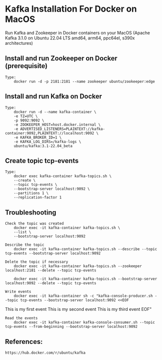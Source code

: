 # Kafka Installation For Docker on MacOS

Run Kafka and Zookeeper in Docker containers on your MacOS 
(Apache Kafka 3.1.0 on Ubuntu 22.04 LTS	amd64, arm64, ppc64el, s390x architectures)

## Install and run Zookeeper on Docker (prerequisite)
    Type:
        docker run -d -p 2181:2181 --name zookeeper ubuntu/zookeeper:edge

## Install and run Kafka on Docker

    Type:
        docker run -d --name kafka-container \
        -e TZ=UTC \
        -p 9092:9092 \
        -e ZOOKEEPER_HOST=host.docker.internal \
        -e ADVERTISED_LISTENERS=PLAINTEXT://kafka-container:9092,PLAINTEXT://localhost:9092 \
        -e KAFKA_BROKER_ID=1 \
        -e KAFKA_LOG_DIRS=/kafka-logs \
        ubuntu/kafka:3.1-22.04_beta

## Create topic tcp-events
    Type:
        docker exec kafka-container kafka-topics.sh \
        --create \
        --topic tcp-events \
        --bootstrap-server localhost:9092 \
        --partitions 1 \
        --replication-factor 1

## Troubleshooting
    Check the topic was created
        docker exec -it kafka-container kafka-topics.sh \
        --list \
        --bootstrap-server localhost:9092    
        
    Describe the topic
        docker exec -it kafka-container kafka-topics.sh --describe --topic tcp-events --bootstrap-server localhost:9092

    Delete the topic if necessary
        docker exec -it kafka-container kafka-topics.sh --zookeeper localhost:2181 --delete --topic tcp-events    

        docker exec -it kafka-container kafka-topics.sh --bootstrap-server localhost:9092 --delete --topic tcp-events
    
    Write events
        docker exec -it kafka-container sh -c "kafka-console-producer.sh --topic tcp-events --bootstrap-server localhost:9092 <<EOF
This is my first event
This is my second event
This is my third event
EOF"

    Read the events
        docker exec -it kafka-container kafka-console-consumer.sh --topic tcp-events --from-beginning --bootstrap-server localhost:9092 


## References: 
    https://hub.docker.com/r/ubuntu/kafka
